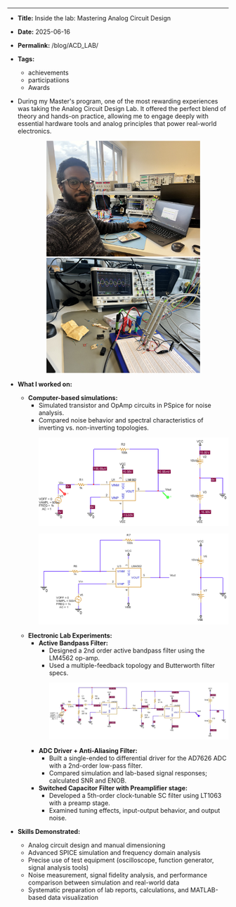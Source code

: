 ---
- **Title:** Inside the lab: Mastering Analog Circuit Design  
- **Date:** 2025-06-16  
- **Permalink:** /blog/ACD_LAB/  
- **Tags:**  
  - achievements  
  - participatiions  
  - Awards  

- During my Master's program, one of the most rewarding experiences was taking the Analog Circuit Design Lab. It offered the perfect blend of theory and hands-on practice, allowing me to engage deeply with essential hardware tools and analog principles that power real-world electronics.

  <p align="center">
    <img src="/images/acd1.jpg" alt="ACD" width="350"/>
    <img src="/images/acd2.jpg" alt="ACD" width="350"/>
  </p>

- **What I worked on:**
  - **Computer-based simulations:**  
    - Simulated transistor and OpAmp circuits in PSpice for noise analysis.  
    - Compared noise behavior and spectral characteristics of inverting vs. non-inverting topologies.  
      <p align="center">
        <img src="/images/inverting_amp.png" alt="ACD" width="450"/>
      </p>
      <p align="center">
        <img src="/images/non_inv_amp.png" alt="ACD" width="450"/>
      </p>
  - **Electronic Lab Experiments:**  
    - **Active Bandpass Filter:**  
      - Designed a 2nd order active bandpass filter using the LM4562 op-amp.  
      - Used a multiple-feedback topology and Butterworth filter specs.  
        <p align="center">
          <img src="/images/2order_bandpass.jpg" alt="2nd Order Bandpass Filter" width="600"/>
        </p>
    - **ADC Driver + Anti-Aliasing Filter:**  
      - Built a single-ended to differential driver for the AD7626 ADC with a 2nd-order low-pass filter.  
      - Compared simulation and lab-based signal responses; calculated SNR and ENOB.
    - **Switched Capacitor Filter with Preamplifier stage:**  
      - Developed a 5th-order clock-tunable SC filter using LT1063 with a preamp stage.  
      - Examined tuning effects, input-output behavior, and output noise.

- **Skills Demonstrated:**
  - Analog circuit design and manual dimensioning
  - Advanced SPICE simulation and frequency domain analysis
  - Precise use of test equipment (oscilloscope, function generator, signal analysis tools)
  - Noise measurement, signal fidelity analysis, and performance comparison between simulation and real-world data
  - Systematic preparation of lab reports, calculations, and MATLAB-based data visualization
